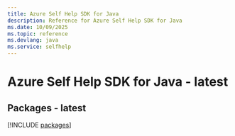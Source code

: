 ```yaml
---
title: Azure Self Help SDK for Java
description: Reference for Azure Self Help SDK for Java
ms.date: 10/09/2025
ms.topic: reference
ms.devlang: java
ms.service: selfhelp
---
```

# Azure Self Help SDK for Java - latest
## Packages - latest
[!INCLUDE [packages](self-help-index.md)]